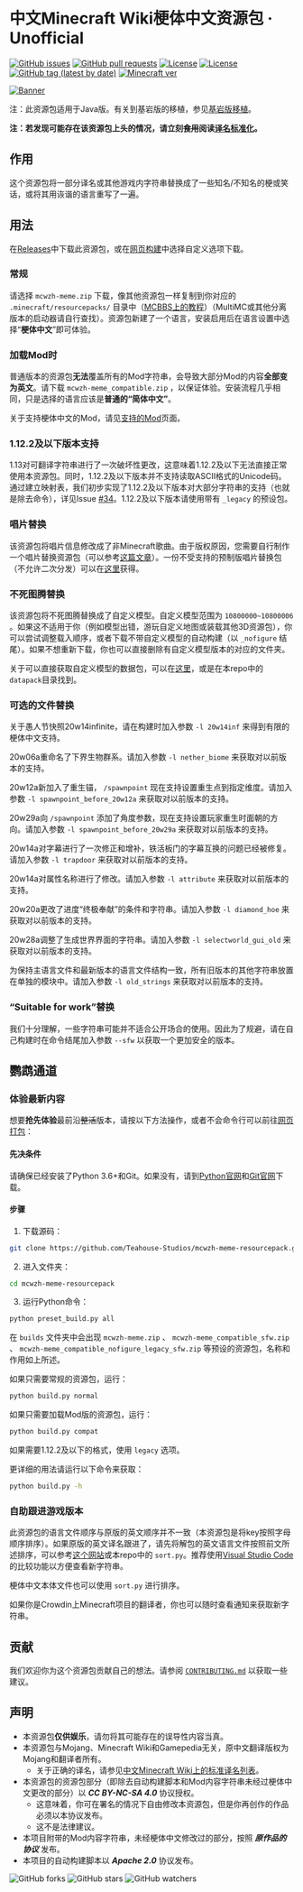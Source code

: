 # 中文Minecraft Wiki梗体中文资源包 · Unofficial

[![GitHub issues](https://img.shields.io/github/issues/Teahouse-Studios/mcwzh-meme-resourcepack?logo=github&style=flat-square)](https://github.com/Teahouse-Studios/mcwzh-meme-resourcepack/issues)    [![GitHub pull requests](https://img.shields.io/github/issues-pr/Teahouse-Studios/mcwzh-meme-resourcepack?logo=github&style=flat-square)](https://github.com/Teahouse-Studios/mcwzh-meme-resourcepack/pulls)    [![License](https://img.shields.io/static/v1?label=License&message=CC%20BY-NC-SA%204.0&color=db2331&style=flat-square&logo=creative%20commons)](https://creativecommons.org/licenses/by-nc-sa/4.0/)    [![License](https://img.shields.io/static/v1?label=License+for+script&message=Apache-2.0&color=db2331&style=flat-square&logo=apache)](https://www.apache.org/licenses/LICENSE-2.0)    [![GitHub tag (latest by date)](https://img.shields.io/github/v/tag/Teahouse-Studios/mcwzh-meme-resourcepack?label=latest%20version&style=flat-square)](https://github.com/Teahouse-Studios/mcwzh-meme-resourcepack/releases)    [![Minecraft ver](https://img.shields.io/static/v1?label=Minecraft%20version&message=1.12.2%2B&color=db2331&style=flat-square&logo=)](https://minecraft.net)

[![Banner](https://github.com/Teahouse-Studios/mcwzh-meme-resourcepack/blob/master/materials/zh_meme_banner.png?raw=true)](https://www.mcbbs.net/thread-1004643-1-1.html)

注：此资源包适用于Java版。有关到基岩版的移植，参见[基岩版移植](https://github.com/Teahouse-Studios/mcwzh-meme-resourcepack-bedrock)。

**注：若发现可能存在该资源包上头的情况，请立刻~~食用~~阅读[译名标准化](https://minecraft-zh.gamepedia.com/Minecraft_Wiki:译名标准化)。**

## 作用

这个资源包将一部分译名或其他游戏内字符串替换成了一些知名/不知名的梗或笑话，或将其用诙谐的语言重写了一遍。

## 用法

在[Releases](https://github.com/Teahouse-Studios/mcwzh-meme-resourcepack/releases)中下载此资源包，或在[网页构建](https://download.powerdia.nl)中选择自定义选项下载。

### 常规

请选择 `mcwzh-meme.zip` 下载，像其他资源包一样复制到你对应的 `.minecraft/resourcepacks/` 目录中（[MCBBS上的教程](https://www.mcbbs.net/thread-880869-1-1.html)）（MultiMC或其他分离版本的启动器请自行查找）。资源包新建了一个语言，安装启用后在语言设置中选择“**梗体中文**”即可体验。

### 加载Mod时

普通版本的资源包**无法**覆盖所有的Mod字符串，会导致大部分Mod的内容**全部变为英文**。请下载 `mcwzh-meme_compatible.zip` ，以保证体验。安装流程几乎相同，只是选择的语言应该是**普通的“简体中文”**。

关于支持梗体中文的Mod，请见[支持的Mod](/list_of_supported_mods.md)页面。

### 1.12.2及以下版本支持

1.13对可翻译字符串进行了一次破坏性更改，这意味着1.12.2及以下无法直接正常使用本资源包。同时，1.12.2及以下版本并不支持读取ASCII格式的Unicode码。通过建立映射表，我们初步实现了1.12.2及以下版本对大部分字符串的支持（也就是除去命令），详见Issue [#34](https://github.com/Teahouse-Studios/mcwzh-meme-resourcepack/issues/34)。1.12.2及以下版本请使用带有 `_legacy` 的预设包。

### 唱片替换

该资源包将唱片信息修改成了非Minecraft歌曲。由于版权原因，您需要自行制作一个唱片替换资源包（可以参考[这篇文章](https://www.planetminecraft.com/blog/how-to-change-music-discs-to-any-song---easy/)）。一份不受支持的预制版唱片替换包（不允许二次分发）可以在[这里](https://files.lakejason0.ml/images/3/34/%E5%94%B1%E7%89%87%E6%9B%BF%E6%8D%A2.zip)获得。

### 不死图腾替换

该资源包将不死图腾替换成了自定义模型。自定义模型范围为 `10800000~10800006` 。如果这不适用于你（例如模型出错，游玩自定义地图或装载其他3D资源包），你可以尝试调整载入顺序，或者下载不带自定义模型的自动构建（以 `_nofigure` 结尾）。如果不想重新下载，你也可以直接删除有自定义模型版本的对应的文件夹。

关于可以直接获取自定义模型的数据包，可以在[这里](https://files.lakejason0.ml/images/e/e5/Figure.zip)，或是在本repo中的`datapack`目录找到。

### 可选的文件替换

关于愚人节快照20w14infinite，请在构建时加入参数 `-l 20w14inf` 来得到有限的梗体中文支持。

20w06a重命名了下界生物群系。请加入参数 `-l nether_biome` 来获取对以前版本的支持。

20w12a新加入了重生锚， `/spawnpoint` 现在支持设置重生点到指定维度。请加入参数 `-l spawnpoint_before_20w12a` 来获取对以前版本的支持。

20w29a向 `/spawnpoint` 添加了角度参数，现在支持设置玩家重生时面朝的方向。请加入参数 `-l spawnpoint_before_20w29a` 来获取对以前版本的支持。

20w14a对字幕进行了一次修正和增补，铁活板门的字幕互换的问题已经被修复。请加入参数 `-l trapdoor` 来获取对以前版本的支持。

20w14a对属性名称进行了修改。请加入参数 `-l attribute` 来获取对以前版本的支持。

20w20a更改了进度“终极奉献”的条件和字符串。请加入参数 `-l diamond_hoe` 来获取对以前版本的支持。

20w28a调整了生成世界界面的字符串。请加入参数 `-l selectworld_gui_old` 来获取对以前版本的支持。

为保持主语言文件和最新版本的语言文件结构一致，所有旧版本的其他字符串放置在单独的模块中。请加入参数 `-l old_strings` 来获取对以前版本的支持。

### “Suitable for work”替换

我们十分理解，一些字符串可能并不适合公开场合的使用。因此为了规避，请在自己构建时在命令结尾加入参数 `--sfw` 以获取一个更加安全的版本。

## 鹦鹉通道

### 体验最新内容

想要**抢先体验**最前沿~~整活~~版本，请按以下方法操作，或者不会命令行可以前往[网页打包](https://download.powerdia.nl)：

#### 先决条件

请确保已经安装了Python 3.6+和Git。如果没有，请到[Python官网](https://www.python.org)和[Git官网](https://www.git-scm.com)下载。

#### 步骤

1. 下载源码：

``` bash
git clone https://github.com/Teahouse-Studios/mcwzh-meme-resourcepack.git
```

2. 进入文件夹：

``` bash
cd mcwzh-meme-resourcepack
```

3. 运行Python命令：

``` bash
python preset_build.py all
```

在 `builds` 文件夹中会出现 `mcwzh-meme.zip` 、 `mcwzh-meme_compatible_sfw.zip` 、 `mcwzh-meme_compatible_nofigure_legacy_sfw.zip` 等预设的资源包，名称和作用如上所述。

如果只需要常规的资源包，运行：

``` bash
python build.py normal
```

如果只需要加载Mod版的资源包，运行：

``` bash
python build.py compat
```

如果需要1.12.2及以下的格式，使用 `legacy` 选项。

更详细的用法请运行以下命令来获取：

``` bash
python build.py -h
```

### 自助跟进游戏版本

此资源包的语言文件顺序与原版的英文顺序并不一致（本资源包是将key按照字母顺序排序）。如果原版的英文译名跟进了，请先将解包的英文语言文件按照前文所述排序，可以参考[这个网站](https://tool.funsmall.cn/jsonsort/)或本repo中的 `sort.py`。推荐使用[Visual Studio Code](https://github.com/microsoft/vscode)的比较功能以方便查看新字符串。

梗体中文本体文件也可以使用 `sort.py` 进行排序。

如果你是Crowdin上Minecraft项目的翻译者，你也可以随时查看通知来获取新字符串。

## 贡献

我们欢迎你为这个资源包贡献自己的想法。请参阅 [`CONTRIBUTING.md`](/CONTRIBUTING.md) 以获取一些建议。

## 声明

* 本资源包**仅供娱乐**，请勿将其可能存在的误导性内容当真。
* 本资源包与Mojang、Minecraft Wiki和Gamepedia无关，原中文翻译版权为Mojang和翻译者所有。
  * 关于正确的译名，请参见[中文Minecraft Wiki上的标准译名列表](https://minecraft-zh.gamepedia.com/Minecraft_Wiki:译名标准化)。
* 本资源包的资源包部分（即除去自动构建脚本和Mod内容字符串未经过梗体中文更改的部分）以 ***CC BY-NC-SA 4.0*** 协议授权。
  * 这意味着，你可在署名的情况下自由修改本资源包，但是你再创作的作品必须以本协议发布。
  * 这不是法律建议。
* 本项目附带的Mod内容字符串，未经梗体中文修改过的部分，按照 ***原作品的协议*** 发布。
* 本项目的自动构建脚本以 ***Apache 2.0*** 协议发布。

![GitHub forks](https://img.shields.io/github/forks/Teahouse-Studios/mcwzh-meme-resourcepack?style=social)    ![GitHub stars](https://img.shields.io/github/stars/Teahouse-Studios/mcwzh-meme-resourcepack?style=social)    ![GitHub watchers](https://img.shields.io/github/watchers/Teahouse-Studios/mcwzh-meme-resourcepack?style=social)
